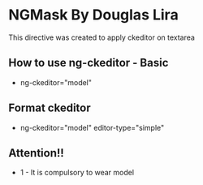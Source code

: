 NGMask By Douglas Lira
=================

This directive was created to apply ckeditor on textarea

## How to use ng-ckeditor - Basic

* ng-ckeditor="model"

## Format ckeditor

* ng-ckeditor="model" editor-type="simple"

## Attention!!

* 1 - It is compulsory to wear model